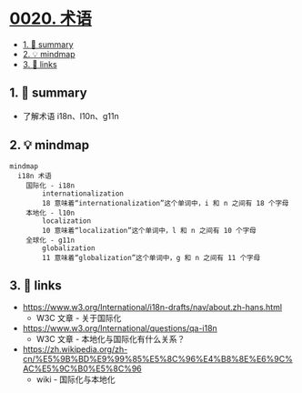 # [0020. 术语](https://github.com/tnotesjs/TNotes.vue/tree/main/notes/0020.%20%E6%9C%AF%E8%AF%AD)

<!-- region:toc -->

- [1. 📝 summary](#1--summary)
- [2. 💡 mindmap](#2--mindmap)
- [3. 🔗 links](#3--links)

<!-- endregion:toc -->

## 1. 📝 summary

- 了解术语 i18n、l10n、g11n

## 2. 💡 mindmap

```mermaid
mindmap
  i18n 术语
    国际化 - i18n
        internationalization
        18 意味着“internationalization”这个单词中，i 和 n 之间有 18 个字母
    本地化 - l10n
        localization
        10 意味着“localization”这个单词中，l 和 n 之间有 10 个字母
    全球化 - g11n
        globalization
        11 意味着“globalization”这个单词中，g 和 n 之间有 11 个字母
```

## 3. 🔗 links

- https://www.w3.org/International/i18n-drafts/nav/about.zh-hans.html
  - W3C 文章 - 关于国际化
- https://www.w3.org/International/questions/qa-i18n
  - W3C 文章 - 本地化与国际化有什么关系？
- https://zh.wikipedia.org/zh-cn/%E5%9B%BD%E9%99%85%E5%8C%96%E4%B8%8E%E6%9C%AC%E5%9C%B0%E5%8C%96
  - wiki - 国际化与本地化
